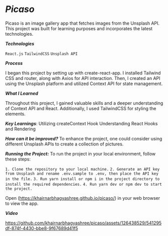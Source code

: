 # ***Picaso*** 

Picaso is an image gallery app that fetches images from the Unsplash API. This project was built for learning purposes and incorporates the latest technologies.

***Technologies***

`React.js`
`TailwindCSS`
`Unsplash API`

***Process***

I began this project by setting up with create-react-app. I installed Tailwind CSS and router, along with Axios for API interaction. Then, I created an API using the Unsplash platform and utilized Context API for state management.

***What I Learned***

Throughout this project, I gained valuable skills and a deeper understanding of Context API and React. Additionally, I used TailwindCSS for styling the elements.

***Key Learnings***:
Utilizing createContext Hook
Understanding React Hooks and Rendering

***How can it be improved?***
To enhance the project, one could consider using different Unsplash APIs to create a collection of pictures.

***Running the Project:***
To run the project in your local environment, follow these steps:

`1. Clone the repository to your local machine.`
`2. Generate an API key from Unsplash and rename .env.sample to .env, then place the API key in the file.`
`3. Run yarn install or npm i in the project directory to install the required dependencies.`
`4. Run yarn dev or npm dev to start the project.`

Open (https://khairnarbhagyashree.github.io/picaso/) in your web browser to view the app.

***Video***

https://github.com/khairnarbhagyashree/picaso/assets/126438529/541295df-874f-4430-bbe8-9f67689d41f5


